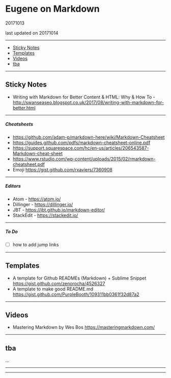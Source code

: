 # Eugene on Markdown
20171013

last updated on 20171014

---

- [Sticky Notes](#sticky-notes)
- [Templates](#templates)
- [Videos](#videos)
- [tba](#tba)

---
## <a name="sticky-notes"></a>Sticky Notes
- Writing with Markdown for Better Content & HTML: Why & How To - http://swanseaseo.blogspot.co.uk/2017/08/writing-with-markdown-for-better.html

---
##### Cheatsheets
- https://github.com/adam-p/markdown-here/wiki/Markdown-Cheatsheet
- https://guides.github.com/pdfs/markdown-cheatsheet-online.pdf
- https://support.squarespace.com/hc/en-us/articles/206543587-Markdown-cheat-sheet
- https://www.rstudio.com/wp-content/uploads/2015/02/rmarkdown-cheatsheet.pdf
- Emoji https://gist.github.com/rxaviers/7360908

---
##### Editors
- Atom - https://atom.io/
- Dillinger - https://dillinger.io/
- JBT - https://jbt.github.io/markdown-editor/
- StackEdit - https://stackedit.io/

---
##### To Do
- [ ] how to add jump links

---
## <a name="templates"></a>Templates
- A template for Github READMEs (Markdown) + Sublime Snippet https://gist.github.com/zenorocha/4526327
- A template to make good README.md https://gist.github.com/PurpleBooth/109311bb0361f32d87a2

---

## <a name="videos"></a>Videos
- Mastering Markdown by Wes Bos https://masteringmarkdown.com/

---

## <a name="tba"></a>tba
...

---

---
